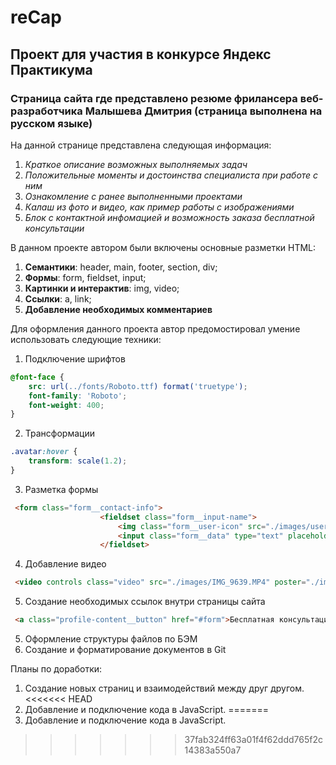 # reCap
Проект для участия в конкурсе Яндекс Практикума
------
### Страница сайта где представлено резюме фрилансера веб-разработчика Малышева Дмитрия (страница выполнена на русском языке)
На данной странице представлена следующая информация:
1. *Краткое описание возможных выполняемых задач*
2. *Положительные моменты и достоинства специалиста при работе с ним*
3. *Ознакомление с ранее выполненными проектами*
4. *Калаш из фото и видео, как пример работы с изображениями*
4. *Блок с контактной инфомацией и возможность заказа бесплатной консультации*

В данном проекте автором были включены основные разметки HTML:  
1. **Семантики**: header, main, footer, section, div; 
2. **Формы**: form, fieldset, input;
3. **Картинки и интерактив**: img, video;
4. **Ссылки**: a, link;
5. **Добавление  необходимых комментариев**

Для оформления данного проекта автор предомостировал умение использовать следующие техники:
1. Подключение шрифтов
```css
@font-face {
    src: url(../fonts/Roboto.ttf) format('truetype');
    font-family: 'Roboto';
    font-weight: 400;
}
```
2. Трансформации 
```css 
.avatar:hover {
    transform: scale(1.2);
}
```
3. Разметка формы
```html
 <form class="form__contact-info">
                    <fieldset class="form__input-name">
                        <img class="form__user-icon" src="./images/user-icon.png" alt="Иконка человечка">
                        <input class="form__data" type="text" placeholder="Ваше имя">
                    </fieldset>
```
4. Добавление видео
```html
 <video controls class="video" src="./images/IMG_9639.MP4" poster="./images/Foto6.png"></video>
```
5. Создание необходимых ссылок внутри страницы сайта
```html
 <a class="profile-content__button" href="#form">Бесплатная консультация</a>
```
5. Оформление структуры файлов по БЭМ
6. Создание и форматирование документов в Git

Планы по доработки:
1. Создание новых страниц и взаимодействий между друг другом.
<<<<<<< HEAD
2. Добавление и подключение кода в JavaScript.
=======
2. Добавление и подключение кода в JavaScript.
>>>>>>> 37fab324ff63a01f4f62ddd765f2c14383a550a7

